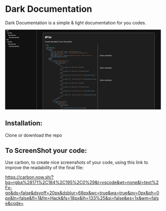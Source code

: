 # Dark Documentation

Dark Documentation is a simple & light documentation for you codes.

![alt tag](./img/exemple.png)

## Installation:

Clone or download the repo

## To ScreenShot your code:

Use carbon, to create nice screenshots of your code, using this link to improve the readability of the final file:

https://carbon.now.sh/?bg=rgba%28171%2C184%2C195%2C0%29&t=vscode&wt=none&l=text%2Fx-go&ds=false&dsyoff=20px&dsblur=68px&wc=true&wa=true&pv=0px&ph=0px&ln=false&fl=1&fm=Hack&fs=18px&lh=133%25&si=false&es=1x&wm=false&code=